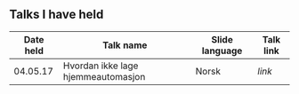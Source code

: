 ## Talks I have held

| Date held | Talk name | Slide language | Talk link |
|-----------|-----------|----------------|-----------|
| 04.05.17 | Hvordan ikke lage hjemmeautomasjon | Norsk | _link_ |
